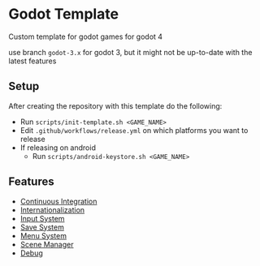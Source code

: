 # Godot Template

Custom template for godot games for godot 4

use branch `godot-3.x` for godot 3, but it might not be up-to-date with the latest features

## Setup

After creating the repository with this template do the following:

- Run `scripts/init-template.sh <GAME_NAME>`
- Edit `.github/workflows/release.yml` on which platforms you want to release
- If releasing on android
  - Run `scripts/android-keystore.sh <GAME_NAME>`

## Features

- [Continuous Integration](./.github/FEATURES.md)
- [Internationalization](./addons/i18n/README.md)
- [Input System](./addons/input-system/README.md)
- [Save System](./addons/save-system/README.md)
- [Menu System](./addons/menu-system/README.md)
- [Scene Manager](./addons/scene-manager/README.md)
- [Debug](./addons/debug/README.md)

